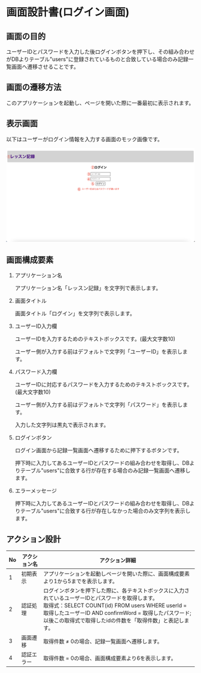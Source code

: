# 画面設計書(ログイン画面)

## 画面の目的
ユーザーIDとパスワードを入力した後ログインボタンを押下し、その組み合わせがDBよりテーブル"users"に登録されているものと合致している場合のみ記録一覧画面へ遷移させることです。

## 画面の遷移方法
このアプリケーションを起動し、ページを開いた際に一番最初に表示されます。

## 表示画面
以下はユーザーがログイン情報を入力する画面のモック画像です。

![ログイン画面](./images/login.png)

## 画面構成要素
1. アプリケーション名

    アプリケーション名「レッスン記録」を文字列で表示します。

2. 画面タイトル

    画面タイトル「ログイン」を文字列で表示します。

3. ユーザーID入力欄

    ユーザーIDを入力するためのテキストボックスです。(最大文字数10)

    ユーザー側が入力する前はデフォルトで文字列「ユーザーID」を表示します。

4. パスワード入力欄

    ユーザーIDに対応するパスワードを入力するためのテキストボックスです。(最大文字数10)

    ユーザー側が入力する前はデフォルトで文字列「パスワード」を表示します。

    入力した文字列は黒丸で表示されます。

5. ログインボタン

    ログイン画面から記録一覧画面へ遷移するために押下するボタンです。

    押下時に入力してあるユーザーIDとパスワードの組み合わせを取得し、DBよりテーブル"users"に合致する行が存在する場合のみ記録一覧画面へ遷移します。

6. エラーメッセージ

    押下時に入力してあるユーザーIDとパスワードの組み合わせを取得し、DBよりテーブル"users"に合致する行が存在しなかった場合のみ文字列を表示します。

## アクション設計
| No   | アクション名 | アクション詳細 |
| --- | ----------- | ------- |
| 1    | 初期表示 | アプリケーションを起動しページを開いた際に、画面構成要素より1から5までを表示します。 |
| 2    | 認証処理 | ログインボタンを押下した際に、各テキストボックスに入力されているユーザーIDとパスワードを取得します。<br> 取得式：SELECT COUNT(id) FROM users WHERE userId = 取得したユーザーID AND confirmWord = 取得したパスワード; <br> 以後この取得式で取得したidの件数を「取得件数」と表記します。|
| 3    | 画面遷移 | 取得件数 ≠ 0の場合、記録一覧画面へ遷移します。 |
| 4    | 認証エラー | 取得件数 = 0の場合、画面構成要素より6を表示します。 |